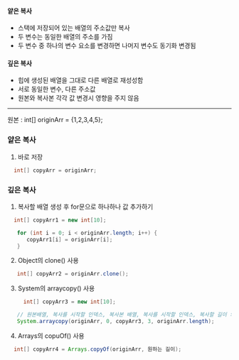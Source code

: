 #### 얕은 복사
- 스택에 저장되어 있는 배열의 주소값만 복사
- 두 변수는 동일한 배열의 주소를 가짐
- 두 변수 중 하나의 변수 요소를 변경하면 나머지 변수도 동기화 변경됨

#### 깊은 복사
- 힙에 생성된 배열을 그대로 다른 배열로 재성성함
- 서로 동일한 변수, 다른 주소값
- 원본와 복사본 각각 값 변경시 영향을 주지 않음

---
원본 : int[] originArr = {1,2,3,4,5};
### 얕은 복사

1. 바로 저장
```java
  int[] copyArr = originArr;	
```

### 깊은 복사
1. 복사할 배열 생성 후 for문으로 하나하나 값 추가하기
``` java
  int[] copyArr1 = new int[10];

   for (int i = 0; i < originArr.length; i++) {
      copyArr1[i] = originArr[i];
   }
```

2. Object의 clone() 사용
```java
   int[] copyArr2 = originArr.clone();
```

3. System의 arraycopy() 사용
```java
     int[] copyArr3 = new int[10];

   // 원본배열, 복사를 시작할 인덱스, 복사본 배열, 복사를 시작할 인덱스, 복사할 길이 의미를 가진다. 
   System.arraycopy(originArr, 0, copyArr3, 3, originArr.length);
```

4. Arrays의 copuOf() 사용
```java
  int[] copyArr4 = Arrays.copyOf(originArr, 원하는 길이);
```
